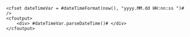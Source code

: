
```luceescript+trycf
<cfset dateTimeVar = #dateTimeFormat(now(), "yyyy.MM.dd HH:nn:ss ")# />
<cfoutput>
	<div> #dateTimeVar.parseDateTime()# </div>
</cfoutput>
```
